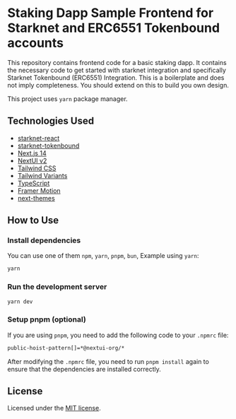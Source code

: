 # Staking Dapp Sample Frontend for Starknet and ERC6551 Tokenbound accounts

This repository contains frontend code for a basic staking dapp. It contains the necessary code to get started with starknet integration and specifically Starknet Tokenbound (ERC6551) Integration. This is a boilerplate and does not imply completeness.
You should extend on this to build you own design.

This project uses `yarn` package manager.

## Technologies Used

- [starknet-react](https://starknet-react.com/docs/getting-started)
- [starknet-tokenbound](https://tokenbound.gitbook.io/starknet-tokenbound)
- [Next.js 14](https://nextjs.org/docs/getting-started)
- [NextUI v2](https://nextui.org/)
- [Tailwind CSS](https://tailwindcss.com/)
- [Tailwind Variants](https://tailwind-variants.org)
- [TypeScript](https://www.typescriptlang.org/)
- [Framer Motion](https://www.framer.com/motion/)
- [next-themes](https://github.com/pacocoursey/next-themes)

## How to Use

### Install dependencies

You can use one of them `npm`, `yarn`, `pnpm`, `bun`, Example using `yarn`:

```bash
yarn
```

### Run the development server

```bash
yarn dev
```

### Setup pnpm (optional)

If you are using `pnpm`, you need to add the following code to your `.npmrc` file:

```bash
public-hoist-pattern[]=*@nextui-org/*
```

After modifying the `.npmrc` file, you need to run `pnpm install` again to ensure that the dependencies are installed correctly.

## License

Licensed under the [MIT license](https://github.com/nextui-org/next-app-template/blob/main/LICENSE).
